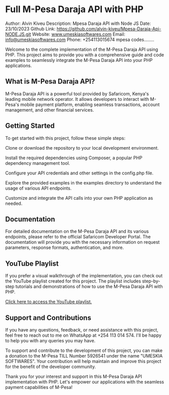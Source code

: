 # Full M-Pesa Daraja API with PHP

Author: Alvin Kiveu
Description: Mpesa Daraja API with Node JS
Date: 23/10/2023
Github Link: https://github.com/alvin-kiveu/Mpesa-Daraja-Api-NODE.JS.git
Website: www.umeskiasoftwares.com
Email: info@umeskiasoftwares.com
Phone: +254113015674
mpesa codes........

Welcome to the complete implementation of the M-Pesa Daraja API using PHP. This project aims to provide you with a comprehensive guide and code examples to seamlessly integrate the M-Pesa Daraja API into your PHP applications.

## What is M-Pesa Daraja API?
M-Pesa Daraja API is a powerful tool provided by Safaricom, Kenya's leading mobile network operator. It allows developers to interact with M-Pesa's mobile payment platform, enabling seamless transactions, account management, and other financial services.

## Getting Started
To get started with this project, follow these simple steps:

Clone or download the repository to your local development environment.

Install the required dependencies using Composer, a popular PHP dependency management tool.

Configure your API credentials and other settings in the config.php file.

Explore the provided examples in the examples directory to understand the usage of various API endpoints.

Customize and integrate the API calls into your own PHP application as needed.

## Documentation
For detailed documentation on the M-Pesa Daraja API and its various endpoints, please refer to the official Safaricom Developer Portal. The documentation will provide you with the necessary information on request parameters, response formats, authentication, and more.

## YouTube Playlist
If you prefer a visual walkthrough of the implementation, you can check out the YouTube playlist created for this project. The playlist includes step-by-step tutorials and demonstrations of how to use the M-Pesa Daraja API with PHP.

<a href='https://www.youtube.com/playlist?list=PLL9VrPrscsUZKT6177_t3K7908wsMAoQs'> Click here to access the YouTube playlist.</a>

## Support and Contributions

If you have any questions, feedback, or need assistance with this project, feel free to reach out to me on WhatsApp at +254 113 014 574. I'll be happy to help you with any queries you may have.

To support and contribute to the development of this project, you can make a donation to the M-Pesa TILL Number 5926541 under the name "UMESKIA SOFTWARES". Your contribution will help maintain and improve this project for the benefit of the developer community.

Thank you for your interest and support in this M-Pesa Daraja API implementation with PHP. Let's empower our applications with the seamless payment capabilities of M-Pesa!
